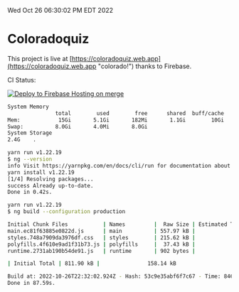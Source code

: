 Wed Oct 26 06:30:02 PM EDT 2022

# Coloradoquiz


This project is live at [https://coloradoquiz.web.app](https://coloradoquiz.web.app "colorado!") thanks to Firebase.

CI Status: 

[![Deploy to Firebase Hosting on merge](https://github.com/teamkushal/coloradoquiz/actions/workflows/firebase-hosting-merge.yml/badge.svg)](https://github.com/teamkushal/coloradoquiz/actions/workflows/firebase-hosting-merge.yml)

```bash
System Memory
               total        used        free      shared  buff/cache   available
Mem:            15Gi       5.1Gi       182Mi       1.1Gi        10Gi       8.8Gi
Swap:          8.0Gi       4.0Mi       8.0Gi
System Storage
2.4G	.
```
```bash
yarn run v1.22.19
$ ng --version
info Visit https://yarnpkg.com/en/docs/cli/run for documentation about this command.
yarn install v1.22.19
[1/4] Resolving packages...
success Already up-to-date.
Done in 0.42s.
```
```bash
yarn run v1.22.19
$ ng build --configuration production

Initial Chunk Files           | Names         |  Raw Size | Estimated Transfer Size
main.ec81f63885e0822d.js      | main          | 557.97 kB |               132.90 kB
styles.748a7909da3976df.css   | styles        | 215.62 kB |                12.77 kB
polyfills.4f610e9ad1f31b73.js | polyfills     |  37.43 kB |                11.96 kB
runtime.2731ab190b54de91.js   | runtime       | 902 bytes |               517 bytes

| Initial Total | 811.90 kB |               158.14 kB

Build at: 2022-10-26T22:32:02.924Z - Hash: 53c9e35abf6f7c67 - Time: 84601ms
Done in 87.59s.
```
